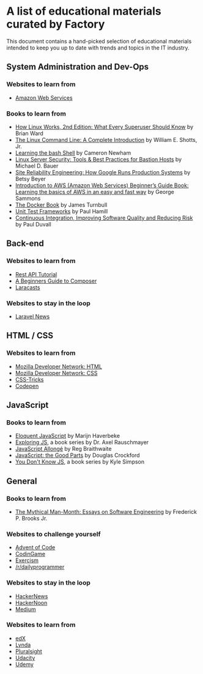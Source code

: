 # A list of educational materials curated by Factory

This document contains a hand-picked selection of educational materials intended to keep you up to date with trends and topics in the IT industry.

## System Administration and Dev-Ops

### Websites to learn from

* [Amazon Web Services](https://www.amazon.com/Amazon-Web-Services/e/B007R6MVQ6)

### Books to learn from

* [How Linux Works, 2nd Edition: What Every Superuser Should Know](https://www.amazon.com/How-Linux-Works-2nd-Superuser/dp/1593275676/ref=sr_1_1?s=books&ie=UTF8&qid=1523959656&sr=1-1&keywords=How+Linux+Works%2C+2nd+Edition%3A+What+Every+Superuser+Should+Know+-+Brian+Ward) by Brian Ward
* [The Linux Command Line: A Complete Introduction](https://www.amazon.com/Linux-Command-Line-Complete-Introduction/dp/1593273894/ref=sr_1_1?s=books&ie=UTF8&qid=1523959723&sr=1-1&keywords=The+Linux+Command+Line%3A+A+Complete+Introduction-+William+E.+Shotts%2C+Jr.) by William E. Shotts, Jr.
* [Learning the bash Shell](https://www.amazon.com/Learning-bash-Shell-Programming-Nutshell/dp/0596009658/ref=sr_1_1?s=books&ie=UTF8&qid=1523959818&sr=1-1&keywords=Learning+the+bash+Shell+-+Cameron+Newham) by Cameron Newham
* [Linux Server Security: Tools & Best Practices for Bastion Hosts](https://www.amazon.com/Linux-Server-Security-Practices-Bastion/dp/0596006705/ref=sr_1_1?s=books&ie=UTF8&qid=1523959848&sr=1-1&keywords=Linux+Server+Security%3A+Tools+%26+Best+Practices+for+Bastion+Hosts+-+Michael+D.+Bauer) by Michael D. Bauer
* [Site Reliability Engineering: How Google Runs Production Systems](https://www.amazon.com/Site-Reliability-Engineering-Production-Systems/dp/149192912X/ref=sr_1_1?s=books&ie=UTF8&qid=1523959869&sr=1-1&keywords=Site+Reliability+Engineering%3A+How+Google+Runs+Production+Systems+-+Betsy+Beyer) by Betsy Beyer
* [Introduction to AWS (Amazon Web Services) Beginner’s Guide Book: Learning the basics of AWS in an easy and fast way](https://www.amazon.com/Introduction-Amazon-Services-Beginners-Guide/dp/1539751953/ref=sr_1_1?s=books&ie=UTF8&qid=1523959905&sr=1-1&keywords=introduction+to+AWS+%28Amazon+Web+Services%29+Beginner%E2%80%99s+Guide+Book%3A+Learning+the+basics+of+AWS+in+an+easy+and+fast+way+-+George+Sammons) by George Sammons
* [The Docker Book](https://www.amazon.com/Docker-Book-Containerization-new-virtualization-ebook/dp/B00LRROTI4/ref=sr_1_1?s=books&ie=UTF8&qid=1523959927&sr=1-1&keywords=The+Docker+Book+-+James+Turnbull) by James Turnbull
* [Unit Test Frameworks](https://www.amazon.com/Unit-Test-Frameworks-Paul-Hamill/dp/0596006896/ref=sr_1_1?s=books&ie=UTF8&qid=1523959950&sr=1-1&keywords=Unit+Test+Frameworks+-+Paul+Hamill) by Paul Hamill
* [Continuous Integration, Improving Software Quality and Reducing Risk](https://www.amazon.com/Continuous-Integration-Improving-Software-Reducing/dp/0321336380/ref=sr_1_1?s=books&ie=UTF8&qid=1523959971&sr=1-1&keywords=Continuous+Integration%2C+Improving+Software+Quality+and+Reducing+Risk+-+Paul+Duvall) by Paul Duvall

## Back-end

### Websites to learn from

* [Rest API Tutorial](http://www.restapitutorial.com/)
* [A Beginners Guide to Composer](https://scotch.io/tutorials/a-beginners-guide-to-composer)
* [Laracasts](https://laracasts.com/)

### Websites to stay in the loop

* [Laravel News](https://laravel-news.com/)

## HTML / CSS

### Websites to learn from

* [Mozilla Developer Network: HTML](https://developer.mozilla.org/hr/docs/Web/HTML)
* [Mozilla Developer Network: CSS](https://developer.mozilla.org/hr/docs/Web/CSS)
* [CSS-Tricks](https://css-tricks.com/)
* [Codepen](https://codepen.io/)

## JavaScript

### Books to learn from

* [Eloquent JavaScript](https://eloquentjavascript.net/) by Marijn Haverbeke
* [Exploring JS](http://exploringjs.com/), a book series by Dr. Axel Rauschmayer
* [JavaScript Allongé](https://leanpub.com/javascriptallongesix/read) by Reg Braithwaite
* [JavaScript: the Good Parts](http://shop.oreilly.com/product/9780596517748.do) by Douglas Crockford
* [You Don't Know JS](https://github.com/getify/You-Dont-Know-JS), a book series by Kyle Simpson

## General

### Books to learn from

* [The Mythical Man-Month: Essays on Software Engineering](https://www.amazon.com/Mythical-Man-Month-Software-Engineering-Anniversary/dp/0201835959) by Frederick P. Brooks Jr.

### Websites to challenge yourself

* [Advent of Code](https://adventofcode.com/)
* [CodinGame](https://www.codingame.com)
* [Exercism](http://exercism.io/)
* [/r/dailyprogrammer](https://www.reddit.com/r/dailyprogrammer/)

### Websites to stay in the loop

* [HackerNews](https://news.ycombinator.com/)
* [HackerNoon](https://hackernoon.com/)
* [Medium](https://medium.com/)

### Websites to learn from

* [edX](https://www.edx.org/)
* [Lynda](https://www.lynda.com/)
* [Pluralsight](https://www.pluralsight.com/)
* [Udacity](https://eu.udacity.com/)
* [Udemy](https://www.udemy.com/)
